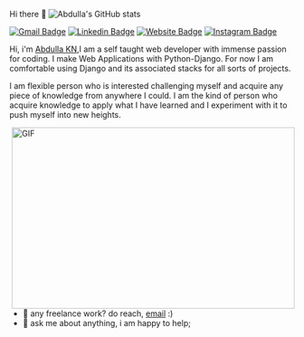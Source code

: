  Hi there 👋
![Abdulla's GitHub stats](https://github-readme-stats.vercel.app/api?username=abdullakn)


<!--
**abdullakn/abdullakn** is a ✨ _special_ ✨ repository because its `README.md` (this file) appears on your GitHub profile.

Here are some ideas to get you started:

- 🔭 I’m currently working on ...
- 🌱 I’m currently learning ...
- 👯 I’m looking to collaborate on ...
- 🤔 I’m looking for help with ...
- 💬 Ask me about ...
- 📫 How to reach me: ...
- 😄 Pronouns: ...
- ⚡ Fun fact: ...
-->

[![Gmail Badge](https://img.shields.io/badge/-abdullakn96@gmail.com-c14438?style=flat&logo=Gmail&logoColor=white&link=mailto:abdullakn96@gmail.com)](mailto:abdullakn96@gmail.com)
[![Linkedin Badge](https://img.shields.io/badge/-AbdullaKN-blue?style=flat&logo=Linkedin&logoColor=white&link=https://www.linkedin.com/in/abdulla-kn-2662841b7/)](https://www.linkedin.com/in/abdulla-kn-2662841b7/)
[![Website Badge](https://img.shields.io/badge/-AbdullaKN-green?style=flat&logo=Google-Chrome&logoColor=white&link=https://jessicalim.me)](http://profile.abdullakn.online)
[![Instagram Badge](https://img.shields.io/badge/-@hashmy_abdulla-pink?style=flat&logo=instagram&logoColor=white&link=https://instagram.com/jlim_slam/)](https://instagram.com/hashmy_abdulla)

Hi, i'm [Abdulla KN](http://profile.abdullakn.online/),I am a self taught web developer with immense passion for coding. I make Web Applications with Python-Django. For now I am comfortable using Django and its associated stacks for all sorts of projects.

I am flexible person who is interested challenging myself and acquire any piece of knowledge from anywhere I could. I am the kind of person who acquire knowledge to apply what I have learned and I experiment with it to push myself into new heights.


  <img align="right" alt="GIF" src="https://github.com/abhisheknaiidu/abhisheknaiidu/blob/master/code.gif?raw=true" width="500" height="320" />

- 💼 any freelance work? do reach, [email](mailto:abdullakn96@gmail.com) :)
- 💬 ask me about anything, i am happy to help;


